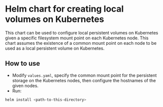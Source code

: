 # Helm chart for creating local volumes on Kubernetes

This chart can be used to configure local persistent volumes on Kubernetes given a specific filesystem mount point on each Kubernetes node. This chart assumes the existence of a common mount point on each node to be used as a local persistent volume on Kubernetes.

## How to use
- Modify `values.yaml`, specify the common mount point for the persistent storage on the Kubernetes nodes, then configure the hostnames of the given nodes.
- Run:
```bash
helm install <path-to-this-directory>
```
